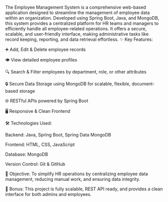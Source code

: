 
The Employee Management System is a comprehensive web-based application designed to streamline the management of employee data within an organization. Developed using Spring Boot, Java, and MongoDB, this system provides a centralized platform for HR teams and managers to efficiently handle all employee-related operations. It offers a secure, scalable, and user-friendly interface, making administrative tasks like record keeping, reporting, and data retrieval effortless.
✨ Key Features:

➕ Add, Edit & Delete employee records

👁️ View detailed employee profiles

🔍 Search & Filter employees by department, role, or other attributes

🔒 Secure Data Storage using MongoDB for scalable, flexible, document-based storage

🌐 RESTful APIs powered by Spring Boot

🖥️ Responsive & Clean Frontend

🛠️ Technologies Used:

Backend: Java, Spring Boot, Spring Data MongoDB

Frontend: HTML, CSS, JavaScript

Database: MongoDB

Version Control: Git & GitHub

🎯 Objective:
To simplify HR operations by centralizing employee data management, reducing manual work, and ensuring data integrity.

🚀 Bonus:
This project is fully scalable, REST API ready, and provides a clean interface for both admins and employees.
